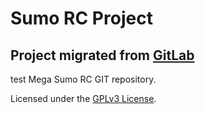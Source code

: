 # Sumo RC Project

## Project migrated from [GitLab](https://gitlab.labcomp.cl/lcortes/sumo-rc)

test Mega Sumo RC GIT repository.

Licensed under the [GPLv3 License](https://www.gnu.org/licenses/gpl-3.0.html).